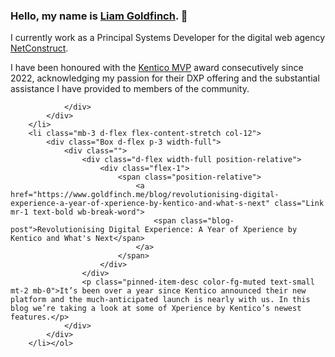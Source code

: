 ### Hello, my name is [Liam Goldfinch](https://www.goldfinch.me/). 👋

I currently work as a Principal Systems Developer for the digital web agency [NetConstruct](https://www.netconstruct.com/).

I have been honoured with the [Kentico MVP](https://www.kentico.com/partners/mvp-program) award consecutively since 2022, acknowledging my passion for their DXP offering and the substantial assistance I have provided to members of the community.

<!--
**liamgold/liamgold** is a ✨ _special_ ✨ repository because its `README.md` (this file) appears on your GitHub profile.

Here are some ideas to get you started:

- 🔭 I’m currently working on ...
- 🌱 I’m currently learning ...
- 👯 I’m looking to collaborate on ...
- 🤔 I’m looking for help with ...
- 💬 Ask me about ...
- 📫 How to reach me: ...
- 😄 Pronouns: ...
- ⚡ Fun fact: ...
-->
                </div>
            </div>
        </li>
        <li class="mb-3 d-flex flex-content-stretch col-12">
            <div class="Box d-flex p-3 width-full">
                <div class="">
                    <div class="d-flex width-full position-relative">
                        <div class="flex-1">
                            <span class="position-relative">
                                <a href="https://www.goldfinch.me/blog/revolutionising-digital-experience-a-year-of-xperience-by-kentico-and-what-s-next" class="Link mr-1 text-bold wb-break-word">
                                    <span class="blog-post">Revolutionising Digital Experience: A Year of Xperience by Kentico and What's Next</span>
                                </a>
                            </span>
                        </div>
                    </div>
                    <p class="pinned-item-desc color-fg-muted text-small mt-2 mb-0">It’s been over a year since Kentico announced their new platform and the much-anticipated launch is nearly with us. In this blog we’re taking a look at some of Xperience by Kentico’s newest features.</p>
                </div>
            </div>
        </li></ol>

